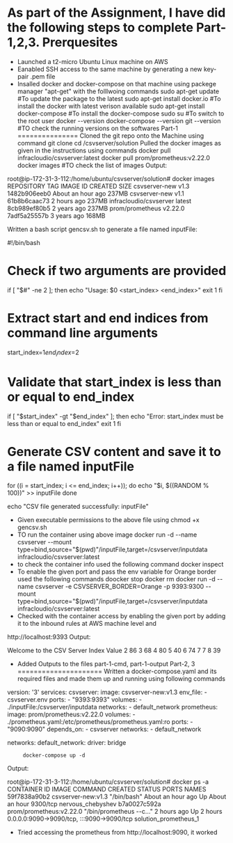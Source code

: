 As part of the Assignment, I have did the following steps to complete Part-1,2,3.
Prerquesites
============
* Launched a t2-micro Ubuntu Linux machine on AWS
* Eanabled SSH access to the same machine by generating a new key-pair .pem file
* Insalled docker and docker-compose on that machine using packege manager "apt-get" with the folllwoing commands
        sudo apt-get update                     #To update the package to the latest
        sudo apt-get install docker.io          #To install the docker with latest verison available
        sudo apt-get install docker-compose     #To install the docker-compose
        sudo su                                 #To switch to the root user
        docker --version
        docker-compose --version
        git --version                           #TO check the running versions on the softwares
Part-1
===============
Cloned the git repo onto the Machine using command
        git clone <repo URL>
        cd /csvserver/solution
Pulled the docker images as given in the instructions using commands
        docker pull infracloudio/csvserver:latest
        docker pull prom/prometheus:v2.22.0
        docker images                           #TO check the list of images
Output:

root@ip-172-31-3-112:/home/ubuntu/csvserver/solution# docker images
REPOSITORY               TAG       IMAGE ID       CREATED             SIZE
csvserver-new            v1.3      1482b906eeb0   About an hour ago   237MB
csvserver-new            v1.1      61b8b6caac73   2 hours ago         237MB
infracloudio/csvserver   latest    8cb989ef80b5   2 years ago         237MB
prom/prometheus          v2.22.0   7adf5a25557b   3 years ago         168MB

Written a bash script gencsv.sh to generate a file named inputFile:

#!/bin/bash

# Check if two arguments are provided
if [ "$#" -ne 2 ]; then
    echo "Usage: $0 <start_index> <end_index>"
    exit 1
fi

# Extract start and end indices from command line arguments
start_index=$1
end_index=$2

# Validate that start_index is less than or equal to end_index
if [ "$start_index" -gt "$end_index" ]; then
    echo "Error: start_index must be less than or equal to end_index"
    exit 1
fi

# Generate CSV content and save it to a file named inputFile
for ((i = start_index; i <= end_index; i++)); do
    echo "$i, $((RANDOM % 100))" >> inputFile
done

echo "CSV file generated successfully: inputFile"

* Given executable permissions to the above file using
        chmod +x gencsv.sh
* TO run the container using above image
        docker run -d --name csvserver --mount type=bind,source="$(pwd)"/inputFile,target=/csvserver/inputdata infracloudio/csvserver:latest
* to check the container info used the following command
        docker inspect <container ID>
* To enable the given port and pass the env variable for Orange border used the following commands
        doocker stop <container ID>
        docker rm <conatiner ID>
        docker run -d --name csvserver -e CSVSERVER_BORDER=Orange -p 9393:9300 --mount type=bind,source="$(pwd)"/inputFile,target=/csvserver/inputdata infracloudio/csvserver:latest
* Checked with the container access by enabling the given port by adding it to the inbound rules at AWS machine level and

http://localhost:9393
Output:

Welcome to the CSV Server
Index   Value
2       86
3       68
4       80
5       40
6       74
7       7
8       39

* Added Outputs to the files
part-1-cmd, part-1-output
Part-2, 3
=====================
Written a docker-compose.yaml and its required files and made them up and running using following commands

version: '3'
services:
  csvserver:
    image: csvserver-new:v1.3
    env_file:
      - csvserver.env
    ports:
      - "9393:9393"
    volumes:
      - ./inputFile:/csvserver/inputdata
    networks:
      - default_network
  prometheus:
    image: prom/prometheus:v2.22.0
    volumes:
      - ./prometheus.yaml:/etc/prometheus/prometheus.yaml:ro
    ports:
      - "9090:9090"
    depends_on:
      - csvserver
    networks:
      - default_network

networks:
  default_network:
    driver: bridge

    
         docker-compose up -d
Output:

root@ip-172-31-3-112:/home/ubuntu/csvserver/solution# docker ps -a
CONTAINER ID   IMAGE                     COMMAND                  CREATED             STATUS             PORTS                                       NAMES
59f7838a90b2   csvserver-new:v1.3        "/bin/bash"              About an hour ago   Up About an hour   9300/tcp                                    nervous_chebyshev
b7a0027c592a   prom/prometheus:v2.22.0   "/bin/prometheus --c…"   2 hours ago         Up 2 hours         0.0.0.0:9090->9090/tcp, :::9090->9090/tcp   solution_prometheus_1

* Tried accessing the prometheus from http://localhost:9090, it worked

    

